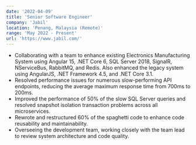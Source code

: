 ```yaml
---
date: '2022-04-09'
title: 'Senior Software Engineer'
company: 'Jabil'
location: 'Penang, Malaysia (Remote)'
range: 'May 2022 - Present'
url: 'https://www.jabil.com/'
---
```


- Collaborating with a team to enhance existing Electronics Manufacturing System using Angular 15, .NET Core 6, SQL Server 2018, SignalR, NServiceBus, RabbitMQ, and Redis. Also enhanced the legacy system using AngularJS, .NET Framework 4.5, and .NET Core 3.1.
- Resolved performance issues for numerous slow-performing API endpoints, reducing the average maximum response time from 700ms to 200ms.
- Improved the performance of 50% of the slow SQL Server queries and resolved snapshot isolation transaction problems across all microservices.
- Rewrote and restructured 60% of the spaghetti code to enhance code reusability and maintainability.
- Overseeing the development team, working closely with the team lead to review system architecture and code quality.
